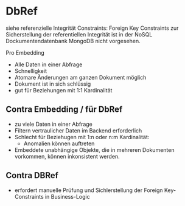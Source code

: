 DbRef
=====

siehe referenzielle Integrität Constraints:
Foreign Key Constraints zur Sicherstellung der referentiellen Integrität ist in der NoSQL Dockumentendatenbank MongoDB nicht vorgesehen.

Pro Embedding
- Alle Daten in einer Abfrage
- Schnelligkeit
- Atomare Änderungen am ganzen Dokument möglich
- Dokument ist in sich schlüssig
- gut für Beziehungen mit 1:1 Kardinalität



## Contra Embedding / für DbRef
- zu viele Daten in einer Abfrage
- Filtern vertraulicher Daten im Backend erforderlich
- Schlecht für Beziehugen mit 1:n oder n:m Kardinalität:
	- Anomalien können auftreten
- Embeddete unabhängige Objekte, die in mehreren Dokumenten vorkommen, können inkonsistent werden.



## Contra DBRef
- erfordert manuelle Prüfung und Sichlerstellung der Foreign Key-Constraints in Business-Logic
